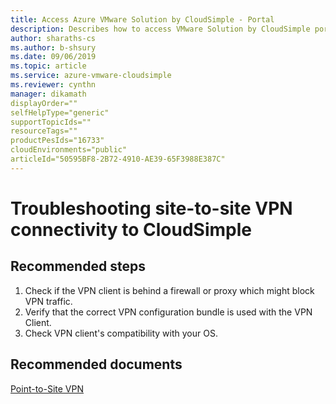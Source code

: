 ```yaml
--- 
title: Access Azure VMware Solution by CloudSimple - Portal 
description: Describes how to access VMware Solution by CloudSimple portal from Azure portal
author: sharaths-cs 
ms.author: b-shsury 
ms.date: 09/06/2019 
ms.topic: article 
ms.service: azure-vmware-cloudsimple 
ms.reviewer: cynthn 
manager: dikamath
displayOrder=""
selfHelpType="generic"
supportTopicIds=""
resourceTags=""
productPesIds="16733"
cloudEnvironments="public"
articleId="50595BF8-2B72-4910-AE39-65F3988E387C"
---
```


# Troubleshooting site-to-site VPN connectivity to CloudSimple 

## **Recommended steps**

1. Check if the VPN client is behind a firewall or proxy which might block VPN traffic. <br>
2. Verify that the correct VPN configuration bundle is used with the VPN Client. <br>
3. Check VPN client's compatibility with your OS. <br>

## **Recommended documents**

[Point-to-Site VPN](https://docs.cloudsimple.com/solutionguides/vpnsetup/#point-to-site-vpn)
